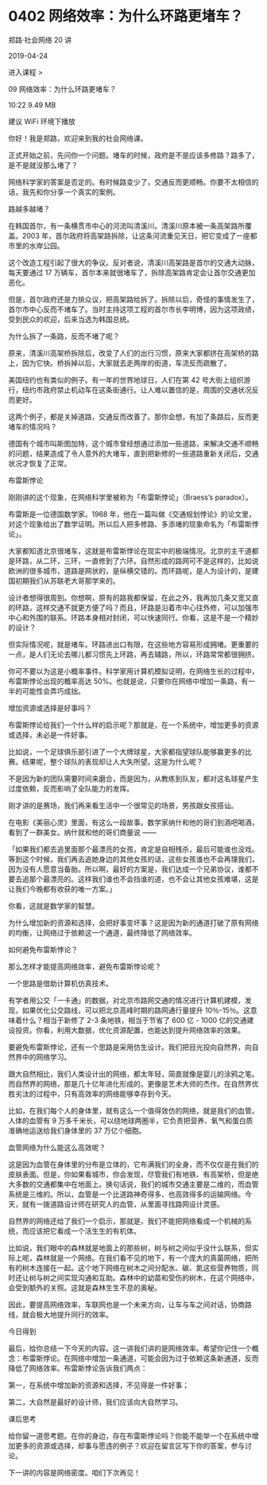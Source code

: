 # 0402 网络效率：为什么环路更堵车？

郑路·社会网络 20 讲

2019-04-24


进入课程 >

09 网络效率：为什么环路更堵车？

10:22 9.49 MB


建议 WiFi 环境下播放

你好！我是郑路，欢迎来到我的社会网络课。

正式开始之前，先问你一个问题。堵车的时候，政府是不是应该多修路？路多了，是不是就没那么堵了？

网络科学家的答案是否定的。有时候路变少了，交通反而更顺畅。你要不太相信的话，我先和你分享一个真实的案例。

路越多越堵？

在韩国首尔，有一条横贯市中心的河流叫清溪川。清溪川原本被一条高架路所覆盖。2003 年，首尔政府将高架路拆除，让这条河流重见天日，把它变成了一座都市里的水岸公园。

这个改造工程引起了很大的争议。反对者说，清溪川高架路是首尔的交通大动脉，每天要通过 17 万辆车，首尔本来就很堵车了，拆除高架路肯定会让首尔交通更加恶化。

但是，首尔政府还是力排众议，把高架路给拆了。拆除以后，奇怪的事情发生了，首尔市中心反而不堵车了。当时主持这项工程的首尔市长李明博，因为这项政绩，受到民众的欢迎，后来当选为韩国总统。

为什么拆了一条路，反而不堵了呢？

原来，清溪川高架桥拆除后，改变了人们的出行习惯，原来大家都挤在高架桥的路上，因为它快。桥拆掉以后，大家就去走两岸的街道，车流反而疏散了。

美国纽约也有类似的例子。有一年的世界地球日，人们在第 42 号大街上组织游行，纽约市政府禁止机动车在这条街通行。让人难以置信的是，周围的交通状况反而更好。

这两个例子，都是关掉道路，交通反而改善了。那你会想，有加了条路后，反而更堵车的情况吗？

德国有个城市叫斯图加特，这个城市曾经想通过添加一些道路，来解决交通不顺畅的问题，结果造成了令人意外的大堵车，直到把新修的一些道路重新关闭后，交通状况才恢复了正常。

布雷斯悖论

刚刚讲的这个现象，在网络科学里被称为「布雷斯悖论」（Braess’s paradox）。

布雷斯是一位德国数学家。1968 年，他在一篇叫做《交通规划悖论》的论文里，对这个现象给出了数学证明。所以后人把多修路、多添堵的现象命名为「布雷斯悖论」。

大家都知道北京很堵车，这就是布雷斯悖论在现实中的极端情况。北京的主干道都是环路，从二环，三环，一直修到了六环。自然形成的路网可不是这样的，比如说欧洲的很多城市，道路是网状的，是纵横交错的。而环路呢，是人为设计的，是建国初期我们从苏联老大哥那学来的。

设计者想得很周到。你想啊，原有的路我都保留，在此之外，我再加几条又宽又直的环路，这样交通不就更方便了吗？而且，环路是沿着市中心往外修，可以加强市中心和外围的联系。环路本身相对封闭，可以快速同行。你看，这是不是一个精妙的设计？

但实际情况呢，就是堵车。环路进出口有限，在这些地方容易形成拥堵。更重要的一点，是人们无论去哪儿都习惯先上环路，再去辅路，所以，环路常常都很拥挤。

你可不要以为这是小概率事件。科学家用计算机模拟证明，在网络生长的过程中，布雷斯悖论出现的概率高达 50%。也就是说，只要你在网络中增加一条路，有一半的可能性会弄巧成拙。

增加资源或选择是好事吗？

布雷斯悖论给我们一个什么样的启示呢？那就是，在一个系统中，增加更多的资源或选择，未必是一件好事。

比如说，一个足球俱乐部引进了一个大牌球星，大家都指望球队能够赢更多的比赛。结果呢，整个球队的表现却让人大失所望。这是为什么呢？

不是因为新的团队需要时间来磨合，而是因为，从教练到队友，都对这名球星产生过度依赖，反而影响了全队能力的发挥。

刚才讲的是赛场，我们再来看生活中一个很常见的场景，男孩跟女孩搭讪。

在电影《美丽心灵》里面，有这么一段故事。数学家纳什和他的哥们到酒吧喝酒，看到了一群美女。纳什就和他的哥们商量说 ——

「如果我们都去追里面那个最漂亮的女孩，肯定是自相残杀，最后可能谁也没戏。等到这个时候，我们再去追她身边的其他女孩的话，这些女孩谁也不会再理我们，因为没有人愿意当备胎。所以啊，最好的方案是，我们达成一个兄弟协议，谁都不要去追那个最漂亮的。这样我们谁也不会挡谁的道，也不会让其他女孩难堪，这是让我们今晚都有收获的唯一方案。」

你看，这就是数学家的智慧。

为什么增加新的资源和选择，会把好事变坏事？这是因为新的通道打破了原有网络的均衡，让网络过于依赖这一个通道，最终降低了网络效率。

如何避免布雷斯悖论？

那么怎样才能提高网络效率，避免布雷斯悖论呢？

一个思路是借助计算机仿真技术。

有学者用公交「一卡通」的数据，对北京市路网交通的情况进行计算机建模，发现，如果优化公交路线，可以把北京高峰时期的路网通行量提升 10％-15％。这意味着什么？相当于新修了 2-3 条地铁，相当于节省了 600 亿 - 1000 亿的交通建设投资。你看，利用大数据，优化资源配置，也能达到提升网络效率的效果。

要避免布雷斯悖论，还有一个思路是采用仿生设计。我们把目光投向自然界，向自然界中的网络学习。

跟大自然相比，我们人类设计出的网络，都太年轻，简直就像是婴儿的涂鸦之笔。而自然界的网络，那是几十亿年进化形成的，更像是艺术大师的杰作。在自然界优胜劣汰的过程中，只有高效率的网络能够幸存到今天。

比如，在我们每个人的身体里，就有这么一个值得效仿的网络，就是我们的血管。人体的血管有 9 万多千米长，可以绕地球两圈半，它负责把营养、氧气和蛋白质准确地运送给我们身体里的 37 万亿个细胞。

血管网络为什么能这么高效呢？

这是因为血管在身体里的分布是立体的，它布满我们的全身，而不仅仅是在我们的皮肤表面。但是，你如果看城市，你会发现，尽管我们有地铁、有高架桥，但是绝大多数的交通都集中在地面上。换句话说，我们的城市交通主要是二维的，而血管系统是三维的。所以，血管是一个比道路神奇得多、也高效得多的运输网络。今天，就有一拨道路设计师在研究人的血管，从里面寻找路网设计灵感。

自然界的网络还给了我们一个启示，那就是，我们不能把网络看成一个机械的系统，而应该把它看成一个活生生的有机体。

比如说，我们眼中的森林就是地面上的那些树，树与树之间似乎没什么联系，但实际上呢，森林就是一个网络。在我们看不见的地下，有一个庞大的真菌网络，把所有的树木连接在一起。这个地下网络在树木之间分配水、碳、氮这些营养物质，同时还让树与树之间实现沟通和互助。森林中的幼苗和受伤的树木，在这个网络中，会受到额外的关照。这就是森林生生不息的奥秘。

因此，要提高网络效率，车联网也是一个未来方向，让车与车之间对话，协商路线，就会极大地提升同行的效率。

今日得到

最后，给你总结一下今天的内容。这一讲我们讲的是网络效率。希望你记住一个概念：布雷斯悖论。在网络中增加一条通道，可能会因为过于依赖这条新通道，反而降低了网络效率。布雷斯悖论告诉我们两点：

第一，在系统中增加新的资源和选择，不见得是一件好事；

第二，大自然是最好的设计师，我们应该向大自然学习。

课后思考

给你留一道思考题。在你的身边，存在布雷斯悖论吗？你能不能举一个在系统中增加更多的资源或选择，却事与愿违的例子？欢迎在留言区写下你的答案，参与讨论。

下一讲的内容是网络密度。咱们下次再见！

